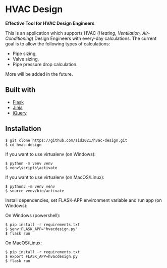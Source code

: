 # HVAC Design

**Effective Tool for HVAC Design Engineers**

This is an application which supports HVAC (_Heating, Ventilation, Air-Conditioning_) Design Engineers with every-day calculations. The current goal is to allow the following types of calculations:

- Pipe sizing,
- Valve sizing,
- Pipe pressure drop calculation.

More will be added in the future.

## Built with

- [Flask](https://flask.palletsprojects.com/en/1.1.x/)
- [Jinja](https://jinja.palletsprojects.com/en/2.11.x/)
- [jQuery](https://jquery.com/)

## Installation

```
$ git clone https://github.com/sid2021/hvac-design.git
$ cd hvac-design
```

If you want to use virtualenv (on Windows):

```
$ python -m venv venv
$ venv\scripts\activate
```

If you want to use virtualenv (on MacOS/Linux):

```
$ python3 -m venv venv
$ source venv/bin/activate
```

Install dependencies, set FLASK-APP environment variable and run app (on Windows):

On Windows (powershell):

```
$ pip install -r requirements.txt
$ $env:FLASK_APP="hvacdesign.py"
$ flask run
```

On MacOS/Linux:

```
$ pip install -r requirements.txt
$ export FLASK_APP=hvacdesign.py
$ flask run
```
